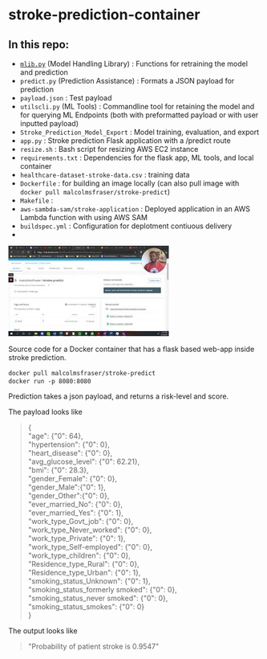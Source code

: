 # stroke-prediction-container


## In this repo:
* [`mlib.py`](https://github.com/malcolmsfraser/stroke-prediction-container/blob/master/mlib.py) (Model Handling Library) : Functions for retraining the model and prediction
* `predict.py` (Prediction Assistance) : Formats a JSON payload for prediction
* `payload.json` : Test payload
* `utilscli.py` (ML Tools) : Commandline tool for retaining the model and for querying ML Endpoints (both with preformatted payload or with user inputted payload)
* `Stroke_Prediction_Model_Export` : Model training, evaluation, and export
* `app.py` : Stroke prediction Flask application with a /predict route
* `resize.sh` : Bash script for resizing AWS EC2 instance
* `requirements.txt` : Dependencies for the flask app, ML tools, and local container
* `healthcare-dataset-stroke-data.csv` : training data
* `Dockerfile` : for building an image locally (can also pull image with ```docker pull malcolmsfraser/stroke-predict```)
* `Makefile` : 
* `aws-sambda-sam/stroke-application` : Deployed application in an AWS Lambda function with using AWS SAM
* `buildspec.yml` : Configuration for deplotment contiuous delivery
*  





[![alt text](https://github.com/malcolmsfraser/stroke-prediction-container/blob/master/thumbnail.jpg)](https://youtu.be/zslng8DUUkw)  

Source code for a Docker container that has a flask based web-app inside stroke prediction.

```
docker pull malcolmsfraser/stroke-predict
docker run -p 8080:8080
```

Prediction takes a json payload, and returns a risk-level and score.

The payload looks like
>{  
    "age": {"0": 64},  
    "hypertension": {"0": 0},  
    "heart_disease": {"0": 0},  
    "avg_glucose_level": {"0": 62.21},  
    "bmi": {"0": 28.3},  
    "gender_Female": {"0": 0},    
    "gender_Male":{"0": 1},  
    "gender_Other":{"0": 0},  
    "ever_married_No": {"0": 0},  
    "ever_married_Yes": {"0": 1},  
    "work_type_Govt_job": {"0": 0},  
    "work_type_Never_worked": {"0": 0},  
    "work_type_Private": {"0": 1},  
    "work_type_Self-employed": {"0": 0},  
    "work_type_children": {"0": 0},  
    "Residence_type_Rural": {"0": 0},  
    "Residence_type_Urban": {"0": 1},  
    "smoking_status_Unknown": {"0": 1},  
    "smoking_status_formerly smoked": {"0": 0},  
    "smoking_status_never smoked": {"0": 0},  
    "smoking_status_smokes": {"0": 0}  
    }
    
The output looks like
>"Probability of patient stroke is 0.9547"
